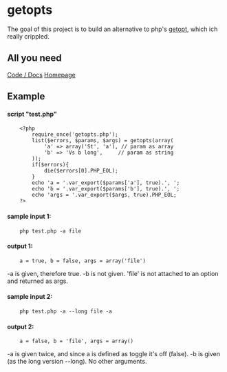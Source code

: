 getopts
=======

The goal of this project is to build an alternative
to php's [getopt][], which ich really crippled.

[getopt]: http://www.php.net/manual/en/function.getopt.php

All you need
------------

[Code / Docs](https://github.com/alexkazik/getopts)
[Homepage](http://alex.kazik.de/195/getopts/)

Example
-------

#### script "test.php"

		<?php
			require_once('getopts.php');
			list($errors, $params, $args) = getopts(array(
				'a' => array('St', 'a'), // param as array
				'b' => 'Vs b long',     // param as string
			));
			if($errors){
				die($errors[0].PHP_EOL);
			}
			echo 'a = '.var_export($params['a'], true).', ';
			echo 'b = '.var_export($params['b'], true).', ';
			echo 'args = '.var_export($args, true).PHP_EOL;
		?>
	
#### sample input 1:

		php test.php -a file

#### output 1:

		a = true, b = false, args = array('file')
	
-a is given, therefore true. -b is not given.
'file' is not attached to an option and returned as args.
			
#### sample input 2:

		php test.php -a --long file -a

#### output 2:

		a = false, b = 'file', args = array()

-a is given twice, and since a is defined as toggle it's off (false).
-b is given (as the long version --long). No other arguments.
